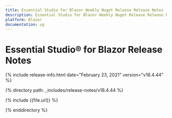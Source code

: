 ```yaml
---
title: Essential Studio for Blazor Weekly Nuget Release Release Notes  
description: Essential Studio for Blazor Weekly Nuget Release Release Notes  
platform: Blazor
documentation: ug
---
```


# Essential Studio&reg; for Blazor  Release Notes  

{% include release-info.html date="February 23, 2021"  version="v18.4.44" %} 

{% directory path: _includes/release-notes/v18.4.44 %}

{% include {{file.url}} %}

{% enddirectory %}

